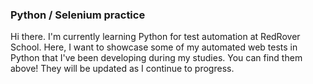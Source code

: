 ### Python / Selenium practice

Hi there. I'm currently learning Python for test automation at RedRover School. Here, I want to showcase some of
my automated web tests in Python that I've been developing during my studies. You can find them above!
They will be updated as I continue to progress.